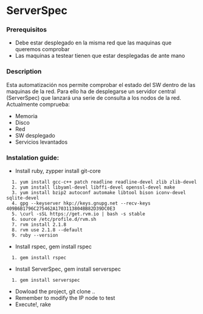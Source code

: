 # ServerSpec

### Prerequisitos
  - Debe estar desplegado en la misma red que las maquinas que queremos comprobar
  - Las maquinas a testear tienen que estar desplegadas de ante mano

### Description
Esta automatización nos permite comprobar el estado del SW dentro de las maquinas de la red. Para ello ha de desplegarse un servidor central (ServerSpec) que lanzará una serie de consulta a los nodos de la red.
Actualmente comprueba:
  - Memoria
  - Disco
  - Red
  - SW desplegado
  - Servicios levantados

### Instalation guide:
  * Install ruby, zypper install git-core
```
  1. yum install gcc-c++ patch readline readline-devel zlib zlib-devel
  2. yum install libyaml-devel libffi-devel openssl-devel make
  3. yum install bzip2 autoconf automake libtool bison iconv-devel sqlite-devel
  4. gpg --keyserver hkp://keys.gnupg.net --recv-keys 409B6B1796C275462A1703113804BB82D39DC0E3
  5. \curl -sSL https://get.rvm.io | bash -s stable
  6. source /etc/profile.d/rvm.sh
  7. rvm install 2.1.8
  8. rvm use 2.1.8 --default
  9. ruby --version
```
  * Install rspec, gem install rspec
```
  1. gem install rspec
```
  * Install ServerSpec, gem install serverspec
```
  1. gem install serverspec
```
  * Dowload the project, git clone ..
  * Remember to modify the IP node to test
  * Execute!, rake
